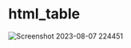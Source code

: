 # html_table
![Screenshot 2023-08-07 224451](https://github.com/Codman899/html_table/assets/95621204/4a1f07e7-2960-41d6-90ec-eb0db4212d40)
